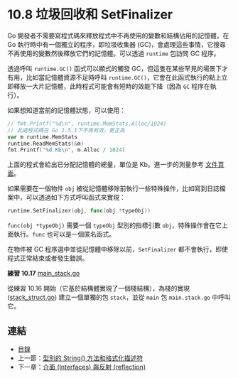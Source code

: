 # 10.8 垃圾回收和 SetFinalizer

Go 開發者不需要寫程式碼來釋放程式中不再使用的變數和結構佔用的記憶體，在 Go 執行時中有一個獨立的程序，即垃圾收集器 (GC)，會處理這些事情，它搜尋不再使用的變數然後釋放它們的記憶體。可以透過 `runtime` 包訪問 GC 程序。

透過呼叫 `runtime.GC()` 函式可以顯式的觸發 GC，但這隻在某些罕見的場景下才有用，比如當記憶體資源不足時呼叫 `runtime.GC()`，它會在此函式執行的點上立即釋放一大片記憶體，此時程式可能會有短時的效能下降（因為 `GC` 程序在執行）。

如果想知道當前的記憶體狀態，可以使用：

```go
// fmt.Printf("%d\n", runtime.MemStats.Alloc/1024)
// 此處程式碼在 Go 1.5.1下不再有效，更正為
var m runtime.MemStats
runtime.ReadMemStats(&m)
fmt.Printf("%d Kb\n", m.Alloc / 1024)
```

上面的程式會給出已分配記憶體的總量，單位是 Kb。進一步的測量參考 [文件頁面](http://golang.org/pkg/runtime/#MemStatsType)。

如果需要在一個物件 `obj` 被從記憶體移除前執行一些特殊操作，比如寫到日誌檔案中，可以透過如下方式呼叫函式來實現：

```go
runtime.SetFinalizer(obj, func(obj *typeObj))
```

`func(obj *typeObj)` 需要一個 `typeObj` 型別的指標引數 `obj`，特殊操作會在它上面執行。`func` 也可以是一個匿名函式。

在物件被 GC 程序選中並從記憶體中移除以前，`SetFinalizer` 都不會執行，即使程式正常結束或者發生錯誤。

**練習 10.17** [main_stack.go](exercises\chapter_10\main_stack.go)

從練習 10.16 開始（它基於結構體實現了一個棧結構），為棧的實現 ([stack_struct.go](exercises\chapter_10\stack_struct.go)) 建立一個單獨的包 `stack`，並從 `main` 包 `main.stack.go` 中呼叫它。

## 連結

- [目錄](directory.md)
- 上一節：[型別的 String() 方法和格式化描述符](10.7.md)
- 下一章：[介面 (Interfaces) 與反射 (reflection)](11.0.md)
